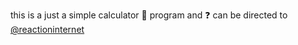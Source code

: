 this is a just a simple calculator :abacus: program and :question: can be directed to [@reactioninternet](https://github.com/reactioninternet)